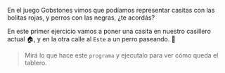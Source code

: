 <gs-toolbox toolbox-url="https://raw.githubusercontent.com/MumukiProject/mumuki-guia-gobstones-practica-primeros-programas-kids/master/assets/toolbox_1553281025747.xml"></gs-toolbox>

En el juego Gobstones vimos que podíamos representar casitas con las bolitas rojas, y perros con las negras, ¿te acordás?

En este primer ejercicio vamos a poner una casita en nuestro casillero actual :house:, y en la otra calle al `Este` a un perro paseando. :dog:

> Mirá lo que hace este `programa` y ejecutalo para ver cómo queda el tablero. 

